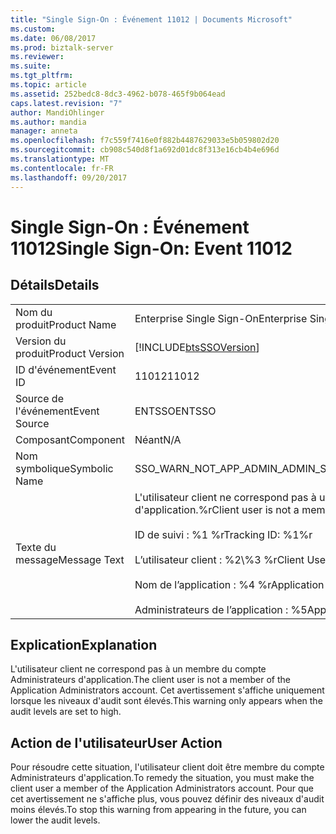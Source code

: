 ```yaml
---
title: "Single Sign-On : Événement 11012 | Documents Microsoft"
ms.custom: 
ms.date: 06/08/2017
ms.prod: biztalk-server
ms.reviewer: 
ms.suite: 
ms.tgt_pltfrm: 
ms.topic: article
ms.assetid: 252bedc8-8dc3-4962-b078-465f9b064ead
caps.latest.revision: "7"
author: MandiOhlinger
ms.author: mandia
manager: anneta
ms.openlocfilehash: f7c559f7416e0f882b4487629033e5b059802d20
ms.sourcegitcommit: cb908c540d8f1a692d01dc8f313e16cb4b4e696d
ms.translationtype: MT
ms.contentlocale: fr-FR
ms.lasthandoff: 09/20/2017
---
```

# <a name="single-sign-on-event-11012"></a><span data-ttu-id="95ee7-102">Single Sign-On : Événement 11012</span><span class="sxs-lookup"><span data-stu-id="95ee7-102">Single Sign-On: Event 11012</span></span>
## <a name="details"></a><span data-ttu-id="95ee7-103">Détails</span><span class="sxs-lookup"><span data-stu-id="95ee7-103">Details</span></span>  
  
|||  
|-|-|  
|<span data-ttu-id="95ee7-104">Nom du produit</span><span class="sxs-lookup"><span data-stu-id="95ee7-104">Product Name</span></span>|<span data-ttu-id="95ee7-105">Enterprise Single Sign-On</span><span class="sxs-lookup"><span data-stu-id="95ee7-105">Enterprise Single Sign-On</span></span>|  
|<span data-ttu-id="95ee7-106">Version du produit</span><span class="sxs-lookup"><span data-stu-id="95ee7-106">Product Version</span></span>|[!INCLUDE[btsSSOVersion](../includes/btsssoversion-md.md)]|  
|<span data-ttu-id="95ee7-107">ID d'événement</span><span class="sxs-lookup"><span data-stu-id="95ee7-107">Event ID</span></span>|<span data-ttu-id="95ee7-108">11012</span><span class="sxs-lookup"><span data-stu-id="95ee7-108">11012</span></span>|  
|<span data-ttu-id="95ee7-109">Source de l'événement</span><span class="sxs-lookup"><span data-stu-id="95ee7-109">Event Source</span></span>|<span data-ttu-id="95ee7-110">ENTSSO</span><span class="sxs-lookup"><span data-stu-id="95ee7-110">ENTSSO</span></span>|  
|<span data-ttu-id="95ee7-111">Composant</span><span class="sxs-lookup"><span data-stu-id="95ee7-111">Component</span></span>|<span data-ttu-id="95ee7-112">Néant</span><span class="sxs-lookup"><span data-stu-id="95ee7-112">N/A</span></span>|  
|<span data-ttu-id="95ee7-113">Nom symbolique</span><span class="sxs-lookup"><span data-stu-id="95ee7-113">Symbolic Name</span></span>|<span data-ttu-id="95ee7-114">SSO_WARN_NOT_APP_ADMIN_ADMIN_SAME</span><span class="sxs-lookup"><span data-stu-id="95ee7-114">SSO_WARN_NOT_APP_ADMIN_ADMIN_SAME</span></span>|  
|<span data-ttu-id="95ee7-115">Texte du message</span><span class="sxs-lookup"><span data-stu-id="95ee7-115">Message Text</span></span>|<span data-ttu-id="95ee7-116">L'utilisateur client ne correspond pas à un membre du compte Administrateurs d'application.%r</span><span class="sxs-lookup"><span data-stu-id="95ee7-116">Client user is not a member of the Application Administrators account.%r</span></span><br /><br /> <span data-ttu-id="95ee7-117">ID de suivi : %1 %r</span><span class="sxs-lookup"><span data-stu-id="95ee7-117">Tracking ID: %1%r</span></span><br /><br /> <span data-ttu-id="95ee7-118">L’utilisateur client : %2\\%3 %r</span><span class="sxs-lookup"><span data-stu-id="95ee7-118">Client User: %2\\%3%r</span></span><br /><br /> <span data-ttu-id="95ee7-119">Nom de l’application : %4 %r</span><span class="sxs-lookup"><span data-stu-id="95ee7-119">Application Name: %4%r</span></span><br /><br /> <span data-ttu-id="95ee7-120">Administrateurs de l’application : %5</span><span class="sxs-lookup"><span data-stu-id="95ee7-120">Application Administrators: %5</span></span>|  
  
## <a name="explanation"></a><span data-ttu-id="95ee7-121">Explication</span><span class="sxs-lookup"><span data-stu-id="95ee7-121">Explanation</span></span>  
 <span data-ttu-id="95ee7-122">L'utilisateur client ne correspond pas à un membre du compte Administrateurs d'application.</span><span class="sxs-lookup"><span data-stu-id="95ee7-122">The client user is not a member of the Application Administrators account.</span></span> <span data-ttu-id="95ee7-123">Cet avertissement s'affiche uniquement lorsque les niveaux d'audit sont élevés.</span><span class="sxs-lookup"><span data-stu-id="95ee7-123">This warning only appears when the audit levels are set to high.</span></span>  
  
## <a name="user-action"></a><span data-ttu-id="95ee7-124">Action de l'utilisateur</span><span class="sxs-lookup"><span data-stu-id="95ee7-124">User Action</span></span>  
 <span data-ttu-id="95ee7-125">Pour résoudre cette situation, l'utilisateur client doit être membre du compte Administrateurs d'application.</span><span class="sxs-lookup"><span data-stu-id="95ee7-125">To remedy the situation, you must make the client user a member of the Application Administrators account.</span></span> <span data-ttu-id="95ee7-126">Pour que cet avertissement ne s'affiche plus, vous pouvez définir des niveaux d'audit moins élevés.</span><span class="sxs-lookup"><span data-stu-id="95ee7-126">To stop this warning from appearing in the future, you can lower the audit levels.</span></span>